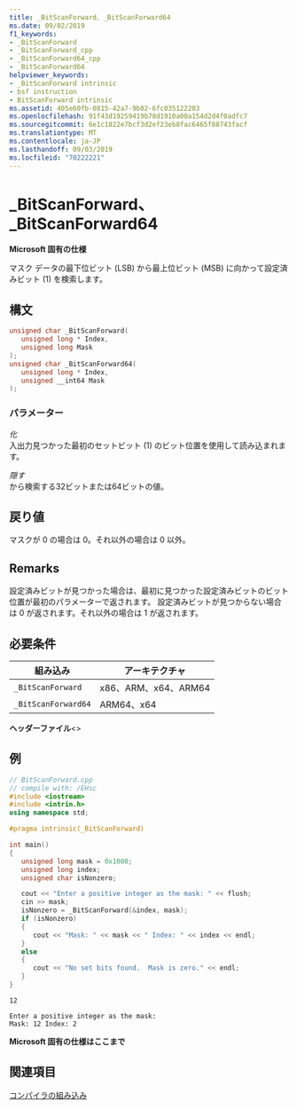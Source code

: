 ```yaml
---
title: _BitScanForward、_BitScanForward64
ms.date: 09/02/2019
f1_keywords:
- _BitScanForward
- _BitScanForward_cpp
- _BitScanForward64_cpp
- _BitScanForward64
helpviewer_keywords:
- _BitScanForward intrinsic
- bsf instruction
- BitScanForward intrinsic
ms.assetid: 405e60fb-0815-42a7-9b02-6fc035122203
ms.openlocfilehash: 91f43d19259419b78d1910a00a154d2d4f0adfc7
ms.sourcegitcommit: 6e1c1822e7bcf3d2ef23eb8fac6465f88743facf
ms.translationtype: MT
ms.contentlocale: ja-JP
ms.lasthandoff: 09/03/2019
ms.locfileid: "70222221"
---
```

# <a name="_bitscanforward-_bitscanforward64"></a>_BitScanForward、_BitScanForward64

**Microsoft 固有の仕様**

マスク データの最下位ビット (LSB) から最上位ビット (MSB) に向かって設定済みビット (1) を検索します。

## <a name="syntax"></a>構文

```C
unsigned char _BitScanForward(
   unsigned long * Index,
   unsigned long Mask
);
unsigned char _BitScanForward64(
   unsigned long * Index,
   unsigned __int64 Mask
);
```

### <a name="parameters"></a>パラメーター

*化*\
入出力見つかった最初のセットビット (1) のビット位置を使用して読み込まれます。

*隠す*\
から検索する32ビットまたは64ビットの値。

## <a name="return-value"></a>戻り値

マスクが 0 の場合は 0。それ以外の場合は 0 以外。

## <a name="remarks"></a>Remarks

設定済みビットが見つかった場合は、最初に見つかった設定済みビットのビット位置が最初のパラメーターで返されます。 設定済みビットが見つからない場合は 0 が返されます。それ以外の場合は 1 が返されます。

## <a name="requirements"></a>必要条件

|組み込み|アーキテクチャ|
|---------------|------------------|
|`_BitScanForward`|x86、ARM、x64、ARM64|
|`_BitScanForward64`|ARM64、x64|

**ヘッダーファイル**\<>

## <a name="example"></a>例

```cpp
// BitScanForward.cpp
// compile with: /EHsc
#include <iostream>
#include <intrin.h>
using namespace std;

#pragma intrinsic(_BitScanForward)

int main()
{
   unsigned long mask = 0x1000;
   unsigned long index;
   unsigned char isNonzero;

   cout << "Enter a positive integer as the mask: " << flush;
   cin >> mask;
   isNonzero = _BitScanForward(&index, mask);
   if (isNonzero)
   {
      cout << "Mask: " << mask << " Index: " << index << endl;
   }
   else
   {
      cout << "No set bits found.  Mask is zero." << endl;
   }
}
```

```Input
12
```

```Output
Enter a positive integer as the mask:
Mask: 12 Index: 2
```

**Microsoft 固有の仕様はここまで**

## <a name="see-also"></a>関連項目

[コンパイラの組み込み](../intrinsics/compiler-intrinsics.md)
